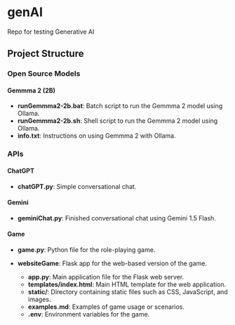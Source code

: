 # genAI

Repo for testing Generative AI

## Project Structure

### Open Source Models

#### Gemmma 2 (2B)
- **runGemmma2-2b.bat**: Batch script to run the Gemmma 2 model using Ollama.
- **runGemmma2-2b.sh**: Shell script to run the Gemmma 2 model using Ollama.
- **info.txt**: Instructions on using Gemmma 2 with Ollama.

### APIs

#### ChatGPT
- **chatGPT.py**: Simple conversational chat.

#### Gemini
- **geminiChat.py**: Finished conversational chat using Gemini 1.5 Flash.

#### Game
- **game.py**: Python file for the role-playing game.

- **websiteGame**: Flask app for the web-based version of the game.
  - **app.py**: Main application file for the Flask web server.
  - **templates/index.html**: Main HTML template for the web application.
  - **static/**: Directory containing static files such as CSS, JavaScript, and images.
  - **examples.md**: Examples of game usage or scenarios.
  - **.env**: Environment variables for the game.

